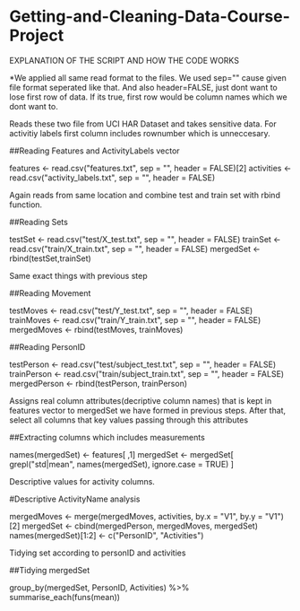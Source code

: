 # Getting-and-Cleaning-Data-Course-Project
EXPLANATION OF THE SCRIPT AND HOW THE CODE WORKS

*We applied all same read format to the files. We used sep="" cause given file format seperated like that. And also header=FALSE, just dont want to lose first row of data. If its true, first row would be column names which we dont want to.

Reads these two file from UCI HAR Dataset and takes sensitive data. For activitiy labels first column includes rownumber which is unneccesary.

   ##Reading Features and ActivityLabels vector
   
features <- read.csv("features.txt", sep = "", header = FALSE)[2]
activities <- read.csv("activity_labels.txt", sep = "", header = FALSE)
   
Again reads from same location and combine test and train set with rbind function.

   ##Reading Sets
   
testSet <- read.csv("test/X_test.txt", sep = "", header = FALSE)
trainSet <- read.csv("train/X_train.txt", sep = "", header = FALSE)
mergedSet <- rbind(testSet,trainSet)    
   
Same exact things with previous step

   ##Reading Movement
   
testMoves <- read.csv("test/Y_test.txt", sep = "", header = FALSE)
trainMoves <- read.csv("train/Y_train.txt", sep = "", header = FALSE)
mergedMoves <- rbind(testMoves, trainMoves)
      
   ##Reading PersonID
   
testPerson <- read.csv("test/subject_test.txt", sep = "", header = FALSE)
trainPerson <- read.csv("train/subject_train.txt", sep = "", header = FALSE)
mergedPerson <- rbind(testPerson, trainPerson)
   
Assigns real column attributes(decriptive column names) that is kept in features vector to mergedSet we have formed in previous steps. After that, select all columns that key values passing through this attributes

   ##Extracting columns which includes measurements
   
names(mergedSet) <- features[ ,1]
mergedSet <- mergedSet[ grepl("std|mean", names(mergedSet), ignore.case = TRUE) ] 
   
Descriptive values for activity columns.

   #Descriptive ActivityName analysis
   
mergedMoves <- merge(mergedMoves, activities, by.x = "V1", by.y = "V1")[2]
mergedSet <- cbind(mergedPerson, mergedMoves, mergedSet)
names(mergedSet)[1:2] <- c("PersonID", "Activities")
   
Tidying set according to personID and activities

   ##Tidying mergedSet
   
group_by(mergedSet, PersonID, Activities) %>%
summarise_each(funs(mean))
